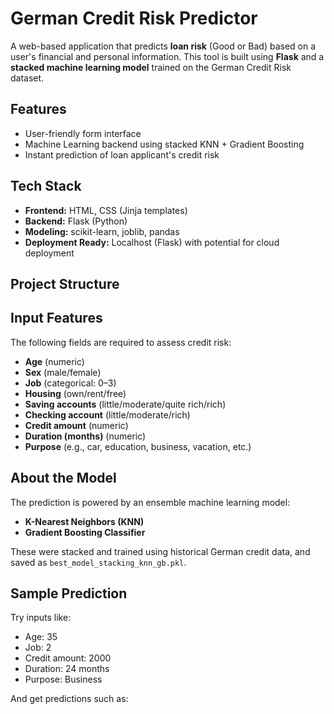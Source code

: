 #  German Credit Risk Predictor

A web-based application that predicts **loan risk** (Good or Bad) based on a user's financial and personal information. This tool is built using **Flask** and a **stacked machine learning model** trained on the German Credit Risk dataset.

##  Features

-  User-friendly form interface
-  Machine Learning backend using stacked KNN + Gradient Boosting
-  Instant prediction of loan applicant's credit risk

##  Tech Stack

- **Frontend:** HTML, CSS (Jinja templates)
- **Backend:** Flask (Python)
- **Modeling:** scikit-learn, joblib, pandas
- **Deployment Ready:** Localhost (Flask) with potential for cloud deployment

##  Project Structure

## Input Features

The following fields are required to assess credit risk:

- **Age** (numeric)
- **Sex** (male/female)
- **Job** (categorical: 0–3)
- **Housing** (own/rent/free)
- **Saving accounts** (little/moderate/quite rich/rich)
- **Checking account** (little/moderate/rich)
- **Credit amount** (numeric)
- **Duration (months)** (numeric)
- **Purpose** (e.g., car, education, business, vacation, etc.)

##  About the Model

The prediction is powered by an ensemble machine learning model:

- **K-Nearest Neighbors (KNN)**
- **Gradient Boosting Classifier**

These were stacked and trained using historical German credit data, and saved as `best_model_stacking_knn_gb.pkl`.

##  Sample Prediction

Try inputs like:

- Age: 35  
- Job: 2  
- Credit amount: 2000  
- Duration: 24 months  
- Purpose: Business

And get predictions such as:






